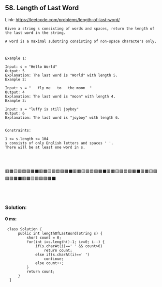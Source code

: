 ## 58. Length of Last Word

   Link: https://leetcode.com/problems/length-of-last-word/

    Given a string s consisting of words and spaces, return the length of the last word in the string.

    A word is a maximal substring consisting of non-space characters only.



    Example 1:

    Input: s = "Hello World"
    Output: 5
    Explanation: The last word is "World" with length 5.
    Example 2:

    Input: s = "   fly me   to   the moon  "
    Output: 4
    Explanation: The last word is "moon" with length 4.
    Example 3:

    Input: s = "luffy is still joyboy"
    Output: 6
    Explanation: The last word is "joyboy" with length 6.


    Constraints:

    1 <= s.length <= 104
    s consists of only English letters and spaces ' '.
    There will be at least one word in s.

\
&nbsp;

🟥🟧🟨🟩🟦🟪🟫⬛🟥🟧🟨🟩🟦🟪🟫⬛🟥🟧🟨🟩🟦🟪🟫⬛🟥🟧🟨🟩🟦🟪🟫⬛🟥🟧🟨🟩🟦🟪🟫⬛🟥🟧🟨🟩🟦🟪🟫⬛

\
&nbsp;

### Solution:

   #### 0 ms:
     class Solution {
          public int lengthOfLastWord(String s) {
              short count = 0;
              for(int i=s.length()-1; i>=0; i--) {
                  if(s.charAt(i)==' ' && count>0)
                      return count;
                  else if(s.charAt(i)==' ')
                      continue;
                  else count++;
              }
              return count;
          }
      }
